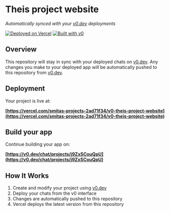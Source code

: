 # Theis project website

*Automatically synced with your [v0.dev](https://v0.dev) deployments*

[![Deployed on Vercel](https://img.shields.io/badge/Deployed%20on-Vercel-black?style=for-the-badge&logo=vercel)](https://vercel.com/smitas-projects-2ad71f34/v0-theis-project-website)
[![Built with v0](https://img.shields.io/badge/Built%20with-v0.dev-black?style=for-the-badge)](https://v0.dev/chat/projects/j9ZxSCouQpU)

## Overview

This repository will stay in sync with your deployed chats on [v0.dev](https://v0.dev).
Any changes you make to your deployed app will be automatically pushed to this repository from [v0.dev](https://v0.dev).

## Deployment

Your project is live at:

**[https://vercel.com/smitas-projects-2ad71f34/v0-theis-project-website](https://vercel.com/smitas-projects-2ad71f34/v0-theis-project-website)**

## Build your app

Continue building your app on:

**[https://v0.dev/chat/projects/j9ZxSCouQpU](https://v0.dev/chat/projects/j9ZxSCouQpU)**

## How It Works

1. Create and modify your project using [v0.dev](https://v0.dev)
2. Deploy your chats from the v0 interface
3. Changes are automatically pushed to this repository
4. Vercel deploys the latest version from this repository

